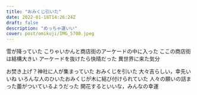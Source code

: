 ```yaml
---
title: "おみくじ引いた"
date: 2022-01-18T14:26:24Z
draft: false
description: "めっちゃ運いい"
cover: post/omikuji/IMG_5700.jpeg
---
```


雪が降っていた
こりゃいかんと商店街のアーケードの中に入った
ここの商店街は結構大きい
アーケードを抜けたら快晴だった
異世界に来た気分

お焚き上げ？神社に人が集まっていた
おみくじを引いた
大々吉らしい，幸先いいね
いろんな人のひいたおみくじが木に結び付けられていた
人々の願いの詰まった蕾がついているようだった
開花するといいな，みんなの幸運